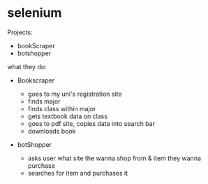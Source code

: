 # selenium
Projects:

- bookScraper
- botshopper


what they do:


- Bookscraper
    - goes to my uni's registration site
    - finds major 
    - finds class within major 
    - gets textbook data on class
    - goes to pdf site, copies data into search bar
    - downloads book 

- botShopper
  - asks user what site the wanna shop from & item they wanna purchase
  - searches for item and purchases it 

